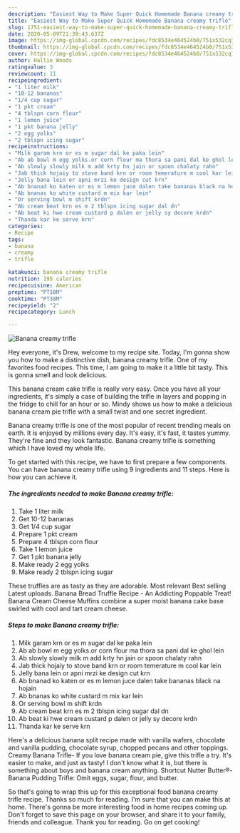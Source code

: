 ```yaml
---
description: "Easiest Way to Make Super Quick Homemade Banana creamy trifle"
title: "Easiest Way to Make Super Quick Homemade Banana creamy trifle"
slug: 1751-easiest-way-to-make-super-quick-homemade-banana-creamy-trifle
date: 2020-05-09T21:39:43.637Z
image: https://img-global.cpcdn.com/recipes/fdc8534e464524b0/751x532cq70/banana-creamy-trifle-recipe-main-photo.jpg
thumbnail: https://img-global.cpcdn.com/recipes/fdc8534e464524b0/751x532cq70/banana-creamy-trifle-recipe-main-photo.jpg
cover: https://img-global.cpcdn.com/recipes/fdc8534e464524b0/751x532cq70/banana-creamy-trifle-recipe-main-photo.jpg
author: Hallie Woods
ratingvalue: 3
reviewcount: 11
recipeingredient:
- "1 liter milk"
- "10-12 bananas"
- "1/4 cup sugar"
- "1 pkt cream"
- "4 tblspn corn flour"
- "1 lemon juice"
- "1 pkt banana jelly"
- "2 egg yolks"
- "2 tblspn icing sugar"
recipeinstructions:
- "Milk garam krn or es m sugar dal ke paka lein"
- "Ab ab bowl m egg yolks.or corn flour ma thora sa pani dal ke ghol lein"
- "Ab slowly slowly milk m add krty hn jain or spoon chalaty rahn"
- "Jab thick hojaiy to stove band krn or room temerature m cool kar lein"
- "Jelly bana lein or apni mrzi ke design cut krn"
- "Ab bnanad ko katen or es m lemon juce dalen take bananas black na hojain"
- "Ab bnanas ko white custard m mix kar lein"
- "Or serving bowl m shift krdn"
- "Ab cream beat krn es m 2 tblspn icing sugar dal dn"
- "Ab beat ki hwe cream custard p dalen or jelly sy decore krdn"
- "Thanda kar ke serve krn"
categories:
- Recipe
tags:
- banana
- creamy
- trifle

katakunci: banana creamy trifle 
nutrition: 195 calories
recipecuisine: American
preptime: "PT10M"
cooktime: "PT38M"
recipeyield: "2"
recipecategory: Lunch

---
```



![Banana creamy trifle](https://img-global.cpcdn.com/recipes/fdc8534e464524b0/751x532cq70/banana-creamy-trifle-recipe-main-photo.jpg)

Hey everyone, it's Drew, welcome to my recipe site. Today, I'm gonna show you how to make a distinctive dish, banana creamy trifle. One of my favorites food recipes. This time, I am going to make it a little bit tasty. This is gonna smell and look delicious.

This banana cream cake trifle is really very easy. Once you have all your ingredients, it&#39;s simply a case of building the trifle in layers and popping in the fridge to chill for an hour or so. Mindy shows us how to make a delicious banana cream pie trifle with a small twist and one secret ingredient.

Banana creamy trifle is one of the most popular of recent trending meals on earth. It is enjoyed by millions every day. It's easy, it's fast, it tastes yummy. They're fine and they look fantastic. Banana creamy trifle is something which I have loved my whole life.


To get started with this recipe, we have to first prepare a few components. You can have banana creamy trifle using 9 ingredients and 11 steps. Here is how you can achieve it.

<!--inarticleads1-->

##### The ingredients needed to make Banana creamy trifle:

1. Take 1 liter milk
1. Get 10-12 bananas
1. Get 1/4 cup sugar
1. Prepare 1 pkt cream
1. Prepare 4 tblspn corn flour
1. Take 1 lemon juice
1. Get 1 pkt banana jelly
1. Make ready 2 egg yolks
1. Make ready 2 tblspn icing sugar


These truffles are as tasty as they are adorable. Most relevant Best selling Latest uploads. Banana Bread Truffle Recipe - An Addicting Poppable Treat! Banana Cream Cheese Muffins combine a super moist banana cake base swirled with cool and tart cream cheese. 

<!--inarticleads2-->

##### Steps to make Banana creamy trifle:

1. Milk garam krn or es m sugar dal ke paka lein
1. Ab ab bowl m egg yolks.or corn flour ma thora sa pani dal ke ghol lein
1. Ab slowly slowly milk m add krty hn jain or spoon chalaty rahn
1. Jab thick hojaiy to stove band krn or room temerature m cool kar lein
1. Jelly bana lein or apni mrzi ke design cut krn
1. Ab bnanad ko katen or es m lemon juce dalen take bananas black na hojain
1. Ab bnanas ko white custard m mix kar lein
1. Or serving bowl m shift krdn
1. Ab cream beat krn es m 2 tblspn icing sugar dal dn
1. Ab beat ki hwe cream custard p dalen or jelly sy decore krdn
1. Thanda kar ke serve krn


Here&#39;s a delicious banana split recipe made with vanilla wafers, chocolate and vanilla pudding, chocolate syrup, chopped pecans and other toppings. Creamy Banana Trifle- If you love banana cream pie, give this trifle a try. It&#39;s easier to make, and just as tasty! I don&#39;t know what it is, but there is something about boys and banana cream anything. Shortcut Nutter Butter®-Banana Pudding Trifle: Omit eggs, sugar, flour, and butter. 

So that's going to wrap this up for this exceptional food banana creamy trifle recipe. Thanks so much for reading. I'm sure that you can make this at home. There's gonna be more interesting food in home recipes coming up. Don't forget to save this page on your browser, and share it to your family, friends and colleague. Thank you for reading. Go on get cooking!
